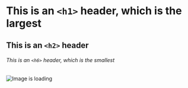 # This is an `<h1>` header, which is the largest

## This is an `<h2>` header

###### This is an `<h6>` header, which is the smallest
![Image is loading](https://octodex.github.com/images/yaktocat.png)
